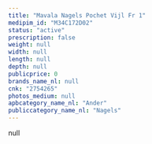 ```yaml
---
title: "Mavala Nagels Pochet Vijl Fr 1"
medipim_id: "M34C172D02"
status: "active"
prescription: false
weight: null
width: null
length: null
depth: null
publicprice: 0
brands_name_nl: null
cnk: "2754265"
photos_medium: null
apbcategory_name_nl: "Ander"
publiccategory_name_nl: "Nagels"
---
```

null
